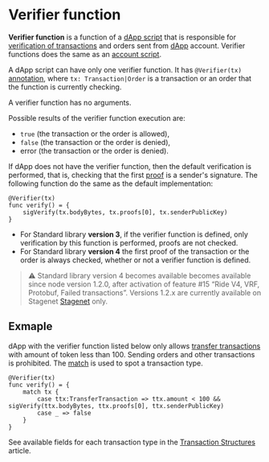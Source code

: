 # Verifier function

**Verifier function** is a function of a [dApp script](/en/ride/script/script-types/dapp-script) that is responsible for [verification of transactions](/en/blockchain/transaction/transaction-validation) and orders sent from [dApp](/en/blockchain/account/dapp) account. Verifier functions does the same as an [account script](/en/ride/script/script-types/account-script).

A dApp script can have only one verifier function. It has `@Verifier(tx)` [annotation](/en/ride/functions/annotations), where `tx: Transaction|Order` is a transaction or an order that the function is currently checking.

A verifier function has no arguments.

Possible results of the verifier function execution are:

- `true` (the transaction or the order is allowed),
- `false` (the transaction or the order is denied),
- error (the transaction or the order is denied).

If dApp does not have the verifier function, then the default verification is performed, that is, checking that the first [proof](/en/blockchain/transaction/transaction-proof) is a sender's signature. The following function do the same as the default implementation:

   ```ride
   @Verifier(tx)
   func verify() = {
       sigVerify(tx.bodyBytes, tx.proofs[0], tx.senderPublicKey)
   }
   ```

* For Standard library **version 3**, if the verifier function is defined, only verification by this function is performed, proofs are not checked.
* For Standard library **version 4** the first proof of the transaction or the order is always checked, whether or not a verifier function is defined.

> :warning: Standard library version 4 becomes available becomes available since node version 1.2.0, after activation of feature #15 “Ride V4, VRF, Protobuf, Failed transactions”. Versions 1.2.x are currently available on Stagenet [Stagenet](/en/blockchain/blockchain-network/stage-network) only.

## Exmaple

dApp with the verifier function listed below only allows [transfer transactions](/en/blockchain/transaction-type/transfer-transaction) with amount of token less than 100. Sending orders and other transactions is prohibited. The [match](/en/ride/operators/match-case) is used to spot a transaction type.

```ride
@Verifier(tx)
func verify() = {
    match tx {
        case ttx:TransferTransaction => ttx.amount < 100 && sigVerify(ttx.bodyBytes, ttx.proofs[0], ttx.senderPublicKey)
        case _ => false
    }
}
```

See available fields for each transaction type in the [Transaction Structures](/en/ride/structures/transaction-structures) article.
